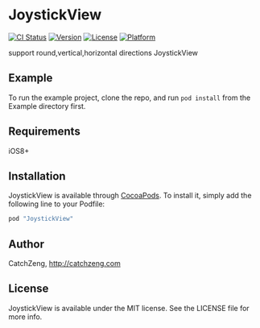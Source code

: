 # JoystickView

[![CI Status](http://img.shields.io/travis/CatchZeng/JoystickView.svg?style=flat)](https://travis-ci.org/CatchZeng/JoystickView)
[![Version](https://img.shields.io/cocoapods/v/JoystickView.svg?style=flat)](http://cocoapods.org/pods/JoystickView)
[![License](https://img.shields.io/cocoapods/l/JoystickView.svg?style=flat)](http://cocoapods.org/pods/JoystickView)
[![Platform](https://img.shields.io/cocoapods/p/JoystickView.svg?style=flat)](http://cocoapods.org/pods/JoystickView)

support round,vertical,horizontal directions JoystickView


## Example

To run the example project, clone the repo, and run `pod install` from the Example directory first.

## Requirements

iOS8+

## Installation

JoystickView is available through [CocoaPods](http://cocoapods.org). To install
it, simply add the following line to your Podfile:

```ruby
pod "JoystickView"
```

## Author

CatchZeng, http://catchzeng.com

## License

JoystickView is available under the MIT license. See the LICENSE file for more info.
